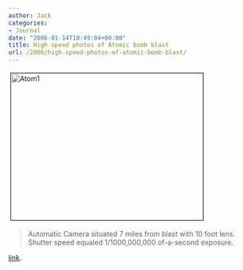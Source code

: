 ```yaml
---
author: Jack
categories:
- Journal
date: "2006-01-14T10:49:04+00:00"
title: High speed photos of Atomic bomb blast
url: /2006/high-speed-photos-of-atomic-bomb-blast/
---
```


<img src="/files/atom1.jpg" alt="Atom1" width="386" height="296" border="1" hspace="4" vspace="4" />

> Automatic Camera situated 7 miles from blast with 10 foot lens. Shutter speed equaled 1/1000,000,000 of-a-second exposure.

[link][1].

 [1]: http://www.nevadasurveyor.com/atomicbomb/